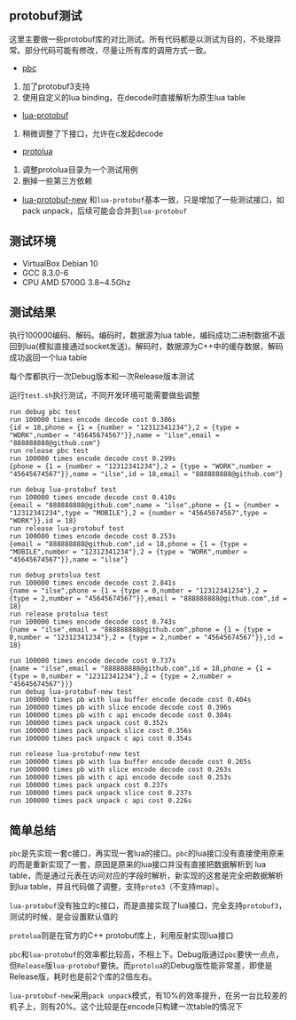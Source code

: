 ## protobuf测试

这里主要做一些protobuf库的对比测试。所有代码都是以测试为目的，不处理异常。部分代码可能有修改，尽量让所有库的调用方式一致。

* [pbc](https://github.com/cloudwu/pbc)
1. 加了protobuf3支持
2. 使用自定义的lua binding，在decode时直接解析为原生lua table

* [lua-protobuf](https://github.com/starwing/lua-protobuf)
1. 稍微调整了下接口，允许在c发起decode

* [protolua](https://github.com/jinjiazhang/protolua)
1. 调整protolua目录为一个测试用例
2. 删掉一些第三方依赖

* [lua-protobuf-new](https://github.com/changnet/lua-protobuf)
和`lua-protobuf`基本一致，只是增加了一些测试接口，如pack unpack，后续可能会合并到`lua-protobuf`

## 测试环境
* VirtualBox Debian 10
* GCC 8.3.0-6
* CPU AMD 5700G 3.8~4.5Ghz

## 测试结果
执行100000编码、解码。编码时，数据源为lua table，编码成功二进制数据不返回到lua(模拟直接通过socket发送)。解码时，数据源为C++中的缓存数据，解码成功返回一个lua table

每个库都执行一次Debug版本和一次Release版本测试

运行`test.sh`执行测试，不同开发环境可能需要做些调整

```text
run debug pbc test
run 100000 times encode decode cost 0.386s
{id = 18,phone = {1 = {number = "12312341234"},2 = {type = "WORK",number = "45645674567"}},name = "ilse",email = "888888888@github.com"}
run release pbc test
run 100000 times encode decode cost 0.299s
{phone = {1 = {number = "12312341234"},2 = {type = "WORK",number = "45645674567"}},name = "ilse",id = 18,email = "888888888@github.com"}

run debug lua-protobuf test
run 100000 times encode decode cost 0.410s
{email = "888888888@github.com",name = "ilse",phone = {1 = {number = "12312341234",type = "MOBILE"},2 = {number = "45645674567",type = "WORK"}},id = 18}
run release lua-protobuf test
run 100000 times encode decode cost 0.253s
{email = "888888888@github.com",id = 18,phone = {1 = {type = "MOBILE",number = "12312341234"},2 = {type = "WORK",number = "45645674567"}},name = "ilse"}

run debug protolua test
run 100000 times encode decode cost 2.841s
{name = "ilse",phone = {1 = {type = 0,number = "12312341234"},2 = {type = 2,number = "45645674567"}},email = "888888888@github.com",id = 18}
run release protolua test
run 100000 times encode decode cost 0.743s
{name = "ilse",email = "888888888@github.com",phone = {1 = {type = 0,number = "12312341234"},2 = {type = 2,number = "45645674567"}},id = 18}

run 100000 times encode decode cost 0.737s
{name = "ilse",email = "888888888@github.com",id = 18,phone = {1 = {type = 0,number = "12312341234"},2 = {type = 2,number = "45645674567"}}}
run debug lua-protobuf-new test
run 100000 times pb with lua buffer encode decode cost 0.404s
run 100000 times pb with slice encode decode cost 0.396s
run 100000 times pb with c api encode decode cost 0.384s
run 100000 times pack unpack cost 0.352s
run 100000 times pack unpack slice cost 0.356s
run 100000 times pack unpack c api cost 0.354s

run release lua-protobuf-new test
run 100000 times pb with lua buffer encode decode cost 0.265s
run 100000 times pb with slice encode decode cost 0.263s
run 100000 times pb with c api encode decode cost 0.253s
run 100000 times pack unpack cost 0.237s
run 100000 times pack unpack slice cost 0.237s
run 100000 times pack unpack c api cost 0.226s

```

## 简单总结

`pbc`是先实现一套c接口，再实现一套lua的接口。`pbc`的lua接口没有直接使用原来的而是重新实现了一套，原因是原来的lua接口并没有直接把数据解析到
lua table，而是通过元表在访问对应的字段时解析，新实现的这套是完全把数据解析到lua table，并且代码做了调整，支持`proto3`（不支持map）。

`lua-protobuf`没有独立的c接口，而是直接实现了lua接口，完全支持`protobuf3`，测试的时候，是会设置默认值的

`protolua`则是在官方的C++ protobuf库上，利用反射实现lua接口

`pbc`和`lua-protobuf`的效率都比较高，不相上下。Debug版通过`pbc`要快一点点，但`Release`版`lua-protobuf`要快。而`protolua`的Debug版性能非常差，即使是
Release版，耗时也是前2个库的2倍左右。

`lua-protobuf-new`采用`pack unpack`模式，有10%的效率提升，在另一台比较差的机子上，则有20%。这个比较是在encode只构建一次table的情况下
